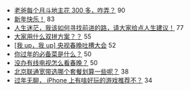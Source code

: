 - [老爸每个月斗地主花 300 多，咋弄？](https://www.v2ex.com/t/752903) 90
- [新年快乐！](https://www.v2ex.com/t/752906) 83
- [人生迷茫，我该如何寻找前进的路，请大家给点人生建议！](https://www.v2ex.com/t/752959) 77
- [大家用什么双拼方案？？](https://www.v2ex.com/t/752937) 55
- [[我 up，我 up] 央视春晚吐槽大会](https://www.v2ex.com/t/752980) 52
- [你过年的必备菜是什么？](https://www.v2ex.com/t/752922) 50
- [没办有线电视怎么看春晚？](https://www.v2ex.com/t/752939) 50
- [北京联通宽带选哪个套餐划算一些呢？](https://www.v2ex.com/t/752927) 38
- [过年无聊， iPhone 上有啥好玩的游戏推荐不？](https://www.v2ex.com/t/752924) 34